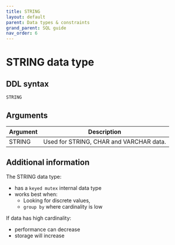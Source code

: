 ```yaml
---
title: STRING
layout: default
parent: Data types & constraints
grand_parent: SQL guide
nav_order: 6
---
```


# STRING data type

## DDL syntax

```
STRING
```

## Arguments

| Argument | Description |
|---|---|
| STRING | Used for STRING, CHAR and VARCHAR data. |

## Additional information

The STRING data type:
* has a `keyed mutex` internal data type
* works best when:
  * Looking for discrete values,
  * `group by` where cardinality is low

If data has high cardinality:
* performance can decrease
* storage will increase

